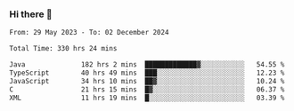 ### Hi there 👋

<!--START_SECTION:waka-->

```txt
From: 29 May 2023 - To: 02 December 2024

Total Time: 330 hrs 24 mins

Java              182 hrs 2 mins  █████████████▓░░░░░░░░░░░   54.55 %
TypeScript        40 hrs 49 mins  ███░░░░░░░░░░░░░░░░░░░░░░   12.23 %
JavaScript        34 hrs 10 mins  ██▓░░░░░░░░░░░░░░░░░░░░░░   10.24 %
C                 21 hrs 15 mins  █▓░░░░░░░░░░░░░░░░░░░░░░░   06.37 %
XML               11 hrs 19 mins  █░░░░░░░░░░░░░░░░░░░░░░░░   03.39 %
```

<!--END_SECTION:waka-->
<!--
**the-beef-calculator/the-beef-calculator** is a ✨ _special_ ✨ repository because its `README.md` (this file) appears on your GitHub profile.

Here are some ideas to get you started:

- 🔭 I’m currently working on ...
- 🌱 I’m currently learning ...
- 👯 I’m looking to collaborate on ...
- 🤔 I’m looking for help with ...
- 💬 Ask me about ...
- 📫 How to reach me: ...
- 😄 Pronouns: ...
- ⚡ Fun fact: ...
-->
